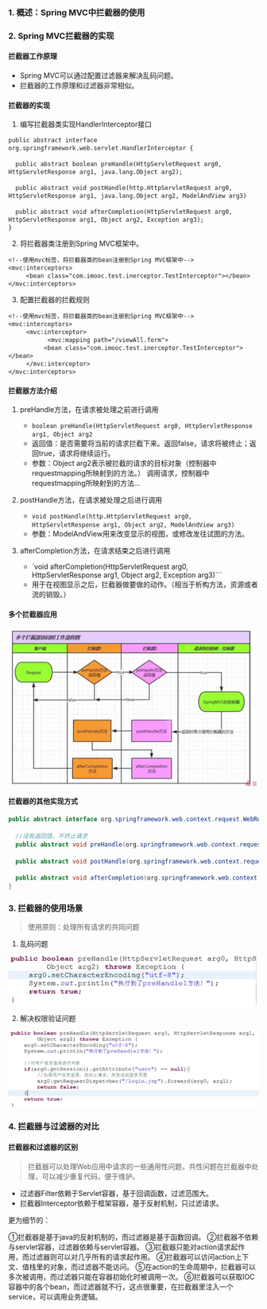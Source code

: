 ### 1. 概述：Spring MVC中拦截器的使用

### 2. Spring MVC拦截器的实现

#### 拦截器工作原理

- Spring MVC可以通过配置过滤器来解决乱码问题。
- 拦截器的工作原理和过滤器非常相似。

#### 拦截器的实现

1. 编写拦截器类实现HandlerInterceptor接口
```
public abstract interface org.springframework.web.servlet.HandlerInterceptor {

  public abstract boolean preHandle(HttpServletRequest arg0, HttpServletResponse arg1, java.lang.Object arg2);

  public abstract void postHandle(http.HttpServletRequest arg0, HttpServletResponse arg1, java.lang.Object arg2, ModelAndView arg3)

  public abstract void afterCompletion(HttpServletRequest arg0, HttpServletResponse arg1, Object arg2, Exception arg3);
}
```
2. 将拦截器类注册到Spring MVC框架中。
```
<!--使用mvc标签，将拦截器类的bean注册到Spring MVC框架中-->
<mvc:interceptors>
     <bean class="com.imooc.test.inerceptor.TestInterceptor"></bean>
</mvc:interceptors>
```
3. 配置拦截器的拦截规则
```
<!--使用mvc标签，将拦截器类的bean注册到Spring MVC框架中-->
<mvc:interceptors>
     <mvc:interceptor>
           <mvc:mapping path="/viewAll.form">    
          <bean class="com.imooc.test.inerceptor.TestInterceptor"></bean>
     </mvc:interceptor>     
</mvc:interceptors>
```

#### 拦截器方法介绍

1. preHandle方法，在请求被处理之前进行调用
	- `boolean preHandle(HttpServletRequest arg0, HttpServletResponse arg1, Object arg2`
	- 返回值：是否需要将当前的请求拦截下来。返回false，请求将被终止；返回true，请求将继续运行。
	- 参数：Object arg2表示被拦截的请求的目标对象（控制器中requestmapping所映射到的方法。）
调用请求，控制器中requestmapping所映射到的方法...
2. postHandle方法，在请求被处理之后进行调用
	- `void postHandle(http.HttpServletRequest arg0, HttpServletResponse arg1, Object arg2, ModelAndView arg3)`
	- 参数：ModelAndView用来改变显示的视图，或修改发往试图的方法。

3. afterCompletion方法，在请求结束之后进行调用
	- `void afterCompletion(HttpServletRequest arg0, HttpServletResponse arg1, Object arg2, Exception arg3)```
	- 用于在视图显示之后，拦截器做要做的动作。（相当于析构方法，资源或者流的销毁。）

#### 多个拦截器应用

 <img src="https://github.com/personajian/newcoder/raw/master/note/picture/Image-javaee-springmvc-interceptor-multiinterceptor.png" width = "500" alt="Image-javaee-springmvc-interceptor-multiinterceptor.png-w50" align=center />

<!--![Image-javaee-springmvc-interceptor-multiinterceptor.png-w50](https://github.com/personajian/newcoder/raw/master/note/picture/Image-javaee-springmvc-interceptor-multiinterceptor.png)-->

#### 拦截器的其他实现方式

```java
public abstract interface org.springframework.web.context.request.WebRequestInterceptor {

  //没有返回值，不终止请求
  public abstract void preHandle(org.springframework.web.context.request.WebRequest arg0) throws java.lang.Exception;

  public abstract void postHandle(org.springframework.web.context.request.WebRequest arg0, org.springframework.ui.ModelMap arg1) throws java.lang.Exception;

  public abstract void afterCompletion(org.springframework.web.context.request.WebRequest arg0, java.lang.Exception arg1) throws java.lang.Exception;
}
```

### 3. 拦截器的使用场景

>使用原则：处理所有请求的共同问题

1. 乱码问题
 
 <img src="https://github.com/personajian/newcoder/raw/master/note/picture/Image-javaee-springmvc-interceptor-encoding.png" width = "500" alt="Image-javaee-springmvc-interceptor-encoding.png" align=center />

<!-- ![Image-javaee-springmvc-interceptor-encoding.png](https://github.com/personajian/newcoder/raw/master/note/picture/Image-javaee-springmvc-interceptor-encoding.png) -->

2. 解决权限验证问题

 <img src="https://github.com/personajian/newcoder/raw/master/note/picture/Image-javaee-springmvc-interceptor-role.png" width = "600" alt="Image-javaee-springmvc-interceptor-role.png" align=center />

<!-- ![Image-javaee-springmvc-interceptor-role.png](https://github.com/personajian/newcoder/raw/master/note/picture/Image-javaee-springmvc-interceptor-role.png) -->


### 4. 拦截器与过滤器的对比

#### 拦截器和过滤器的区别

>拦截器可以处理Web应用中请求的一些通用性问题，共性问题在拦截器中处理，可以减少重复代码，便于维护。

- 过滤器Filter依赖于Servlet容器，基于回调函数，过滤范围大。
- 拦截器Interceptor依赖于框架容器，基于反射机制，只过滤请求。


更为细节的：

①拦截器是基于java的反射机制的，而过滤器是基于函数回调。
②拦截器不依赖与servlet容器，过滤器依赖与servlet容器。
③拦截器只能对action请求起作用，而过滤器则可以对几乎所有的请求起作用。
④拦截器可以访问action上下文、值栈里的对象，而过滤器不能访问。
⑤在action的生命周期中，拦截器可以多次被调用，而过滤器只能在容器初始化时被调用一次。
⑥拦截器可以获取IOC容器中的各个bean，而过滤器就不行，这点很重要，在拦截器里注入一个service，可以调用业务逻辑。


